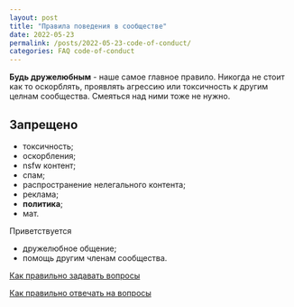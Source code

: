 ```yaml
---
layout: post
title: "Правила поведения в сообществе"
date: 2022-05-23
permalink: /posts/2022-05-23-code-of-conduct/
categories: FAQ code-of-conduct
---
```


**Будь дружелюбным** - наше самое главное правило. Никогда не стоит как то оскорблять, проявлять агрессию или токсичность к другим целнам сообщества. Смеяться над ними тоже не нужно.

## Запрещено 
* токсичность;
* оскорбления;
* nsfw контент;
* спам;
* распространение нелегального контента;
* реклама;
* **политика**;
* мат.

Приветствуется
* дружелюбное общение;
* помощь другим членам сообщества.

[Как правильно задавать вопросы](https://lazyloaddev.github.io/posts/2022-05-23-ask-question-right/)

[Как правильно отвечать на вопросы](https://lazyloaddev.github.io/posts/2022-05-23-answer-question-right/)
